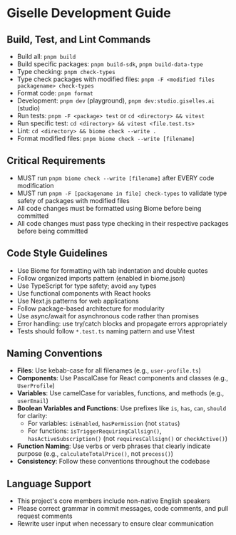 # Giselle Development Guide

## Build, Test, and Lint Commands
- Build all: `pnpm build`
- Build specific packages: `pnpm build-sdk`, `pnpm build-data-type`
- Type checking: `pnpm check-types`
- Type check packages with modified files: `pnpm -F <modified files packagename> check-types`
- Format code: `pnpm format`
- Development: `pnpm dev` (playground), `pnpm dev:studio.giselles.ai` (studio)
- Run tests: `pnpm -F <package> test` or `cd <directory> && vitest`
- Run specific test: `cd <directory> && vitest <file.test.ts>`
- Lint: `cd <directory> && biome check --write .`
- Format modified files: `pnpm biome check --write [filename]`

## Critical Requirements
- MUST run `pnpm biome check --write [filename]` after EVERY code modification
- MUST run `pnpm -F [packagename in file] check-types` to validate type safety of packages with modified files
- All code changes must be formatted using Biome before being committed
- All code changes must pass type checking in their respective packages before being committed

## Code Style Guidelines
- Use Biome for formatting with tab indentation and double quotes
- Follow organized imports pattern (enabled in biome.json)
- Use TypeScript for type safety; avoid `any` types
- Use functional components with React hooks
- Use Next.js patterns for web applications
- Follow package-based architecture for modularity
- Use async/await for asynchronous code rather than promises
- Error handling: use try/catch blocks and propagate errors appropriately
- Tests should follow `*.test.ts` naming pattern and use Vitest

## Naming Conventions
- **Files**: Use kebab-case for all filenames (e.g., `user-profile.ts`)
- **Components**: Use PascalCase for React components and classes (e.g., `UserProfile`)
- **Variables**: Use camelCase for variables, functions, and methods (e.g., `userEmail`)
- **Boolean Variables and Functions**: Use prefixes like `is`, `has`, `can`, `should` for clarity:
  - For variables: `isEnabled`, `hasPermission` (not `status`)
  - For functions: `isTriggerRequiringCallsign()`, `hasActiveSubscription()` (not `requiresCallsign()` or `checkActive()`)
- **Function Naming**: Use verbs or verb phrases that clearly indicate purpose (e.g., `calculateTotalPrice()`, not `process()`)
- **Consistency**: Follow these conventions throughout the codebase

## Language Support
- This project's core members include non-native English speakers
- Please correct grammar in commit messages, code comments, and pull request comments
- Rewrite user input when necessary to ensure clear communication